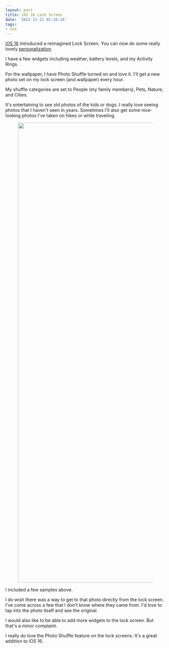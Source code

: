 ```yaml
---
layout: post
title: iOS 16 Lock Screen
date: '2022-11-11 01:16:16'
tags:
- ios
---
```


[iOS 16](https://www.apple.com/ios/ios-16/) introduced a reimagined Lock Screen. You can now do some really lovely [personalization](https://support.apple.com/guide/iphone/personalize-your-iphone-lock-screen-iph4d0e6c351/ios).

I have a few widgets including weather, battery levels, and my Activity Rings.

For the wallpaper, I have Photo Shuffle turned on and love it. I'll get a new photo set on my lock screen (and wallpaper) every hour.

My shuffle categories are set to People (my family members), Pets, Nature, and Cities.

It's entertaining to see old photos of the kids or dogs. I really love seeing photos that I haven't seen in years. Sometimes I'll also get some nice-looking photos I've taken on hikes or while traveling.

<figure class="kg-card kg-image-card"><img src="https://digitalpress.fra1.cdn.digitaloceanspaces.com/hfheij5/2022/11/iOS16-Lockscreens.webp" class="kg-image" alt loading="lazy" width="2000" height="1442"></figure>

I included a few samples above.

I do wish there was a way to get to that photo directly from the lock screen. I've come across a few that I don't know where they came from. I'd love to tap into the photo itself and see the original.

I would also like to be able to add more widgets to the lock screen. But that's a minor complaint.

I really do love the Photo Shuffle feature on the lock screens. It's a great addition to iOS 16.

